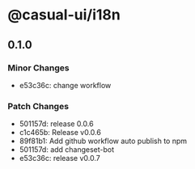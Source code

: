 # @casual-ui/i18n

## 0.1.0

### Minor Changes

- e53c36c: change workflow

### Patch Changes

- 501157d: release 0.0.6
- c1c465b: Release v0.0.6
- 89f81b1: Add github workflow auto publish to npm
- 501157d: add changeset-bot
- e53c36c: release v0.0.7
